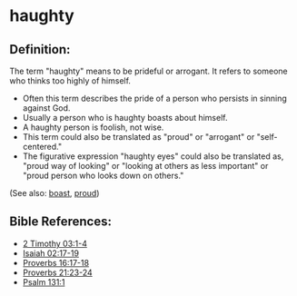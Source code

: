 # haughty #

## Definition: ##

The term "haughty" means to be prideful or arrogant. It refers to someone who thinks too highly of himself.

* Often this term describes the pride of a person who persists in sinning against God.
* Usually a person who is haughty boasts about himself.
* A haughty person is foolish, not wise.
* This term could also be translated as "proud" or "arrogant" or "self-centered."
* The figurative expression "haughty eyes" could also be translated as, "proud way of looking" or "looking at others as less important" or "proud person who looks down on others."

(See also: [boast](../kt/boast.md), [proud](../other/proud.md))

## Bible References: ##

* [2 Timothy 03:1-4](https://door43.org/en/bible/notes/2ti/03/01)
* [Isaiah 02:17-19](https://door43.org/en/bible/notes/isa/02/17)
* [Proverbs 16:17-18](https://door43.org/en/bible/notes/pro/16/17)
* [Proverbs 21:23-24](https://door43.org/en/bible/notes/pro/21/23)
* [Psalm 131:1](https://door43.org/en/bible/notes/psa/131/001)

